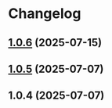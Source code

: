 # Changelog

## [1.0.6](https://github.com/businessinsider/eslint-plugin-playwright-tagging/compare/v1.0.5...v1.0.6) (2025-07-15)

## [1.0.5](https://github.com/businessinsider/eslint-plugin-playwright-tagging/compare/v1.0.4...v1.0.5) (2025-07-07)

## 1.0.4 (2025-07-07)
